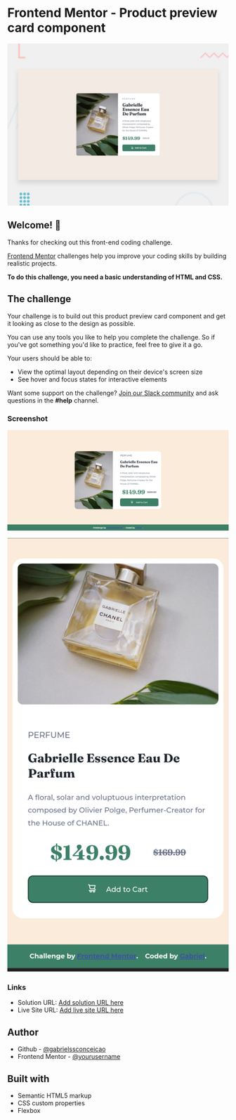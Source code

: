 # Frontend Mentor - Product preview card component

![Design preview for the Product preview card component coding challenge](./design/desktop-preview.jpg)

## Welcome! 👋

Thanks for checking out this front-end coding challenge.

[Frontend Mentor](https://www.frontendmentor.io) challenges help you improve your coding skills by building realistic projects.

**To do this challenge, you need a basic understanding of HTML and CSS.**

## The challenge

Your challenge is to build out this product preview card component and get it looking as close to the design as possible.

You can use any tools you like to help you complete the challenge. So if you've got something you'd like to practice, feel free to give it a go.

Your users should be able to:

- View the optimal layout depending on their device's screen size
- See hover and focus states for interactive elements

Want some support on the challenge? [Join our Slack community](https://www.frontendmentor.io/slack) and ask questions in the **#help** channel.

### Screenshot

![Desktop View](./screenshot/desktop-view.png)

![Mobile View](./screenshot/mobile-view.png)

### Links

- Solution URL: [Add solution URL here](https://www.frontendmentor.io/solutions/responsive-product-preview-card-component-using-css-tG5fWGUdre)
- Live Site URL: [Add live site URL here](https://gabrielssconceicao.github.io/product-preview-card-component-main/)

## Author

- Github - [@gabrielssconceicao](https://github.com/gabrielssconceicao)
- Frontend Mentor - [@yourusername](https://www.frontendmentor.io/profile/gabrielssconceicao)

## Built with

- Semantic HTML5 markup
- CSS custom properties
- Flexbox

